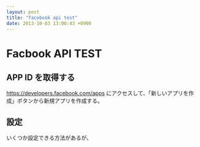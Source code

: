 ```yaml
---
layout: post
title: "facebook api test"
date: 2013-10-03 13:00:43 +0900
---
```


# Facbook API TEST

## APP ID を取得する
https://developers.facebook.com/apps にアクセスして、「新しいアプリを作成」ボタンから新規アプリを作成する。

## 設定
いくつか設定できる方法があるが、